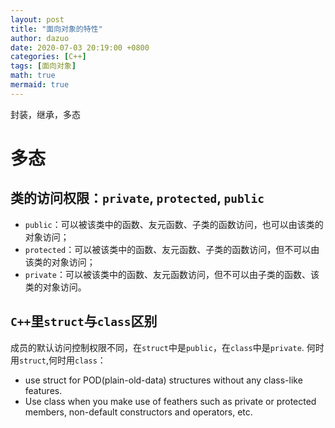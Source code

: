 ```yaml
---
layout: post
title: "面向对象的特性"
author: dazuo
date: 2020-07-03 20:19:00 +0800
categories: [C++]
tags: [面向对象]
math: true
mermaid: true
---
```


封装，继承，多态

# 多态


## 类的访问权限：`private`, `protected`, `public`
- `public`：可以被该类中的函数、友元函数、子类的函数访问，也可以由该类的对象访问；
- `protected`：可以被该类中的函数、友元函数、子类的函数访问，但不可以由该类的对象访问；
- `private`：可以被该类中的函数、友元函数访问，但不可以由子类的函数、该类的对象访问。


## `C++`里`struct`与`class`区别
成员的默认访问控制权限不同，在`struct`中是`public`，在`class`中是`private`.
何时用`struct`,何时用`class`：
- use struct for POD(plain-old-data) structures without any class-like features.
- Use class when you make use of feathers such as private or protected members, non-default constructors and operators, etc.

